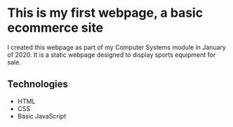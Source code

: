 # This is my first webpage, a basic ecommerce site
I created this webpage as part of my Computer Systems module in January of 2020. It is a static webpage designed to display sports equipment for sale.
## Technologies
- HTML
- CSS
- Basic JavaScript